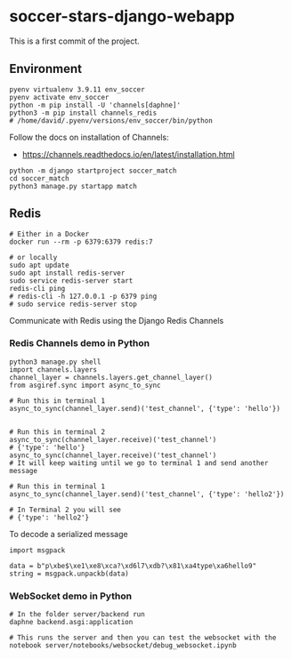# soccer-stars-django-webapp

This is a first commit of the project.

## Environment

```
pyenv virtualenv 3.9.11 env_soccer
pyenv activate env_soccer
python -m pip install -U 'channels[daphne]'
python3 -m pip install channels_redis
# /home/david/.pyenv/versions/env_soccer/bin/python
```

Follow the docs on installation of Channels:
- https://channels.readthedocs.io/en/latest/installation.html

```
python -m django startproject soccer_match
cd soccer_match
python3 manage.py startapp match
```

## Redis

```
# Either in a Docker
docker run --rm -p 6379:6379 redis:7

# or locally
sudo apt update
sudo apt install redis-server
sudo service redis-server start
redis-cli ping
# redis-cli -h 127.0.0.1 -p 6379 ping
# sudo service redis-server stop
```

Communicate with Redis using the Django Redis Channels

### Redis Channels demo in Python

```
python3 manage.py shell
import channels.layers
channel_layer = channels.layers.get_channel_layer()
from asgiref.sync import async_to_sync

# Run this in terminal 1
async_to_sync(channel_layer.send)('test_channel', {'type': 'hello'})


# Run this in terminal 2
async_to_sync(channel_layer.receive)('test_channel')
# {'type': 'hello'}
async_to_sync(channel_layer.receive)('test_channel')
# It will keep waiting until we go to terminal 1 and send another message

# Run this in terminal 1 
async_to_sync(channel_layer.send)('test_channel', {'type': 'hello2'})

# In Terminal 2 you will see 
# {'type': 'hello2'}
```

To decode a serialized message

```
import msgpack

data = b"p\xbe$\xe1\xe8\xca?\xd6l7\xdb?\x81\xa4type\xa6hello9"
string = msgpack.unpackb(data)

```

### WebSocket demo in Python

```
# In the folder server/backend run
daphne backend.asgi:application

# This runs the server and then you can test the websocket with the notebook server/notebooks/websocket/debug_websocket.ipynb
```